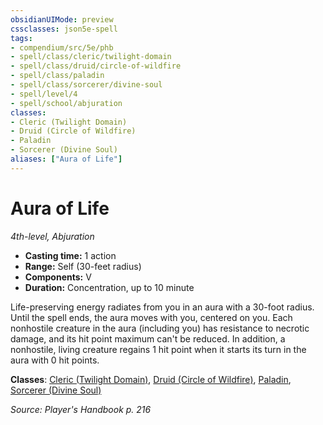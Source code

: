 ```yaml
---
obsidianUIMode: preview
cssclasses: json5e-spell
tags:
- compendium/src/5e/phb
- spell/class/cleric/twilight-domain
- spell/class/druid/circle-of-wildfire
- spell/class/paladin
- spell/class/sorcerer/divine-soul
- spell/level/4
- spell/school/abjuration
classes:
- Cleric (Twilight Domain)
- Druid (Circle of Wildfire)
- Paladin
- Sorcerer (Divine Soul)
aliases: ["Aura of Life"]
---
```

# Aura of Life
*4th-level, Abjuration*  

- **Casting time:** 1 action
- **Range:** Self (30-feet radius)
- **Components:** V
- **Duration:** Concentration, up to 10 minute

Life-preserving energy radiates from you in an aura with a 30-foot radius. Until the spell ends, the aura moves with you, centered on you. Each nonhostile creature in the aura (including you) has resistance to necrotic damage, and its hit point maximum can't be reduced. In addition, a nonhostile, living creature regains 1 hit point when it starts its turn in the aura with 0 hit points.

**Classes**: [Cleric (Twilight Domain)](4-Resources/Compendium/classes/cleric-twilight-domain-tce.md), [Druid (Circle of Wildfire)](4-Resources/Compendium/classes/druid-circle-of-wildfire-tce.md), [Paladin](4-Resources/Compendium/classes/paladin.md), [Sorcerer (Divine Soul)](4-Resources/Compendium/classes/sorcerer-divine-soul-xge.md)

*Source: Player's Handbook p. 216*